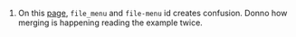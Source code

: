 1. On this [page](https://developer.mozilla.org/en-US/docs/Mozilla/Tech/XUL/Overlays#Overlays_and_ID_Attributes), `file_menu` and `file-menu` id creates confusion. Donno how merging is happening reading the example twice.
